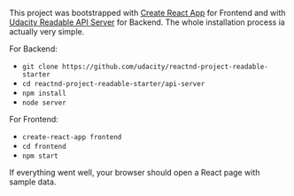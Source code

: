 This project was bootstrapped with [Create React App](https://github.com/facebookincubator/create-react-app) for Frontend and with [Udacity Readable API Server](https://github.com/udacity/reactnd-project-readable-starter) for Backend.
The whole installation process ia actually very simple. 

For Backend:
  - `git clone https://github.com/udacity/reactnd-project-readable-starter`
  - `cd reactnd-project-readable-starter/api-server`
  - `npm install`
  - `node server`

For Frontend:
  - `create-react-app frontend`
  - `cd frontend`
  - `npm start`
  
  
If everything went well, your browser should open a React page with sample data.